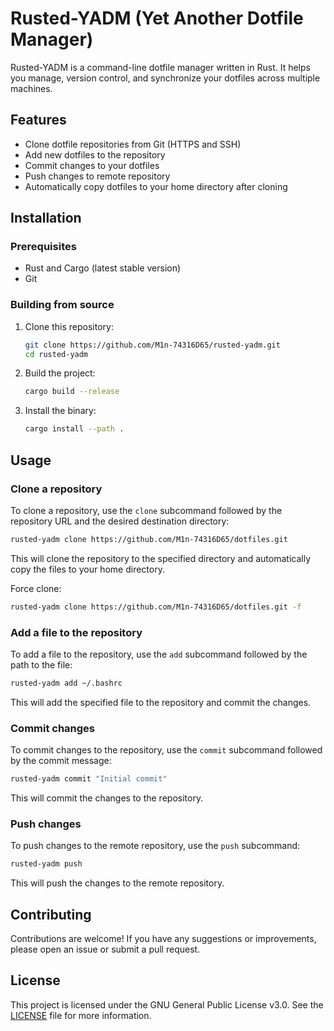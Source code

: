 # Rusted-YADM (Yet Another Dotfile Manager)

Rusted-YADM is a command-line dotfile manager written in Rust. It helps you manage, version control, and synchronize your dotfiles across multiple machines.

## Features

- Clone dotfile repositories from Git (HTTPS and SSH)
- Add new dotfiles to the repository
- Commit changes to your dotfiles
- Push changes to remote repository
- Automatically copy dotfiles to your home directory after cloning

## Installation

### Prerequisites

- Rust and Cargo (latest stable version)
- Git

### Building from source

1. Clone this repository:

    ```bash
    git clone https://github.com/M1n-74316D65/rusted-yadm.git
    cd rusted-yadm
    ```

2. Build the project:

    ```bash
    cargo build --release
    ```

3. Install the binary:

    ```bash
    cargo install --path .
    ```

## Usage

### Clone a repository

To clone a repository, use the `clone` subcommand followed by the repository URL and the desired destination directory:

```bash
rusted-yadm clone https://github.com/M1n-74316D65/dotfiles.git
```

This will clone the repository to the specified directory and automatically copy the files to your home directory.

Force clone:

```bash
rusted-yadm clone https://github.com/M1n-74316D65/dotfiles.git -f
```

### Add a file to the repository

To add a file to the repository, use the `add` subcommand followed by the path to the file:

```bash
rusted-yadm add ~/.bashrc
```

This will add the specified file to the repository and commit the changes.

### Commit changes

To commit changes to the repository, use the `commit` subcommand followed by the commit message:

```bash
rusted-yadm commit "Initial commit"
```

This will commit the changes to the repository.

### Push changes

To push changes to the remote repository, use the `push` subcommand:

```bash
rusted-yadm push
```

This will push the changes to the remote repository.

## Contributing

Contributions are welcome! If you have any suggestions or improvements, please open an issue or submit a pull request.

## License

This project is licensed under the GNU General Public License v3.0. See the [LICENSE](LICENSE) file for more information.
